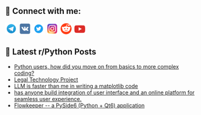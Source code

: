 ## 🔎 Connect with me:
[<img src="https://github.com/bullbesh/bullbesh/blob/main/images/Telegram.png" width="32" height="32" />](https://t.me/bullbesh)
[<img src="https://github.com/bullbesh/bullbesh/blob/main/images/VK.png" width="32" height="32" />](https://vk.com/bullbesh)
[<img src="https://github.com/bullbesh/bullbesh/blob/main/images/Twitter.png" width="32" height="32" />](https://twitter.com/bullbesh1)
[<img src="https://github.com/bullbesh/bullbesh/blob/main/images/Instagram.png" width="32" height="32" />](https://www.instagram.com/bullbesh)
[<img src="https://github.com/bullbesh/bullbesh/blob/main/images/Reddit.png" width="32" height="32" />](https://www.reddit.com/user/bullbesh)
[<img src="https://github.com/bullbesh/bullbesh/blob/main/images/YouTube.png" width="32" height="32" />](https://www.youtube.com/channel/UCtfjRs6uzgq5mfm8S06WTcg)

## 📕 Latest r/Python Posts
<!-- BLOG-POST-LIST:START -->
- [Python users, how did you move on from basics to more complex coding?](https://www.reddit.com/r/Python/comments/1hwsv6i/python_users_how_did_you_move_on_from_basics_to/)
- [Legal Technology Project](https://www.reddit.com/r/Python/comments/1hwn5be/legal_technology_project/)
- [LLM is faster than me in writing a matplotlib code](https://www.reddit.com/r/Python/comments/1hwkltt/llm_is_faster_than_me_in_writing_a_matplotlib_code/)
- [has anyone build integration of user interface and an online platform for seamless user experience.](https://www.reddit.com/r/Python/comments/1hwjl88/has_anyone_build_integration_of_user_interface/)
- [Flowkeeper -- a PySide6 &lpar;Python + Qt6&rpar; application](https://www.reddit.com/r/Python/comments/1hwhvns/flowkeeper_a_pyside6_python_qt6_application/)
<!-- BLOG-POST-LIST:END -->

